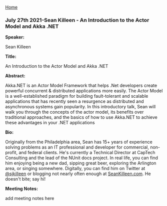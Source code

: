 [Home](../)

### July 27th 2021-Sean Killeen - An Introduction to the Actor Model and Akka .NET

**Speaker:**

Sean Killeen

**Title:**

An Introduction to the Actor Model and Akka .NET

**Abstract:**

Akka.NET is an Actor Model Framework that helps .Net developers create powerful concurrent & distributed applications more easily. The Actor Model is a well-established paradigm for building fault-tolerant and scalable applications that has recently seen a resurgence as distributed and asynchronous systems gain popularity. In this introductory talk, Sean will walk you through the concepts of the actor model, its benefits over traditional approaches, and the basics of how to use Akka.NET to achieve these advantages in your .NET applications

**Bio:**

Originally from the Philadelphia area, Sean has 15+ years of experience solving problems as an IT professional and developer for commercial, non-profit, and federal clients. He's currently a Technical Director at CapTech Consulting and the lead of the NUnit docs project. In real life, you can find him enjoying being a new dad, sipping great beer, exploring the Arlington area, or singing somewhere. Digitally, you can find him on Twitter at [@sjkilleen](https://twitter.com/sjkilleen) or blogging not nearly often enough at [SeanKilleen.com](https://SeanKilleen.com). He doesn't bite; say hi!

**Meeting Notes:**

add meeting notes here